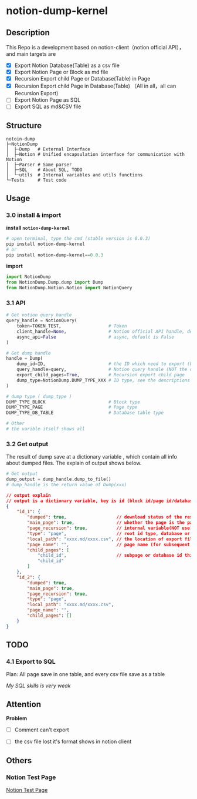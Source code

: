 # notion-dump-kernel

## Description

This Repo is a development based on notion-client（notion official API），and main targets are

- [x] Export Notion Database(Table) as a csv file
- [x] Export Notion Page or Block as md file
- [x] Recursion Export child Page or Database(Table)  in Page
- [x] Recursion Export child Page in Database(Table) （All in all，all can Recursion Export）
- [ ] Export Notion Page as SQL
- [ ] Export  SQL as md&CSV file

## Structure

```shell
notoin-dump
├─NotionDump
│  ├─Dump   # External Interface
│  ├─Notion # Unified encapsulation interface for communication with Notion
│  ├─Parser # Some parser
│  ├─SQL    # About SQL, TODO
│  └─utils  # Internal variables and utils functions
└─Tests 	# Test code
```



## Usage

### 3.0 install & import

**install `notion-dump-kernel`**

```powershell
# open terminal, type the cmd (stable version is 0.0.3)
pip install notion-dump-kernel
# or
pip install notion-dump-kernel==0.0.3
```

**import**

```python
import NotionDump
from NotionDump.Dump.dump import Dump
from NotionDump.Notion.Notion import NotionQuery
```



### 3.1 API

```python
# Get notion query handle
query_handle = NotionQuery(
    token=TOKEN_TEST,                  # Token
    client_handle=None,                # Notion official API handle, default is None(use token is OK)
    async_api=False                    # async, default is False
)

# Get dump handle 
handle = Dump(
    dump_id=ID,                        # the ID which need to export (block, page or database)
    query_handle=query,                # Notion query handle (NOT the offical API handle)
    export_child_pages=True, 		   # Recursion export child page 
    dump_type=NotionDump.DUMP_TYPE_XXX # ID type, see the descriptions below
)

# dump type ( dump_type )
DUMP_TYPE_BLOCK						   # Block type
DUMP_TYPE_PAGE						   # Page type
DUMP_TYPE_DB_TABLE                     # Database table type

# Other
# the varible itself shows all
```



### 3.2 Get output

The result of dump save at a dictionary variable , which contain all info about dumped files. The explain of output shows below.

```python
# Get output
dump_output = dump_handle.dump_to_file()
# dump_handle is the return value of Dump(xxx)
```

```json
// output explain
// output is a dictionary variable, key is id (block id/page id/database id)
{
    "id_1": {
        "dumped": true,			          // download status of the resource specifid by id
        "main_page": true,		          // whether the page is the page specifid by input id (root)
        "page_recursion": true,           // internal variable(NOT use)
        "type": "page",                   // root id type, database or page (page type contain page and block)
        "local_path": "xxxx.md/xxxx.csv", // the location of export file, for subsequent operations
        "page_name": "",                  // page name (for subsequent relocation of page url)
        "child_pages": [
            "child_id",                   // subpage or database id this key_id contain
            "child_id"
        ]
    },
    "id_2": {
        "dumped": true,			          
        "main_page": true,		          
        "page_recursion": true,           
        "type": "page",                   
        "local_path": "xxxx.md/xxxx.csv", 
        "page_name": "",                  
        "child_pages": []
    }
}
```



## TODO

### 4.1 Export to SQL

Plan: All page save in one table, and every csv file save as a table

*My SQL skills is very weak*



## Attention

**Problem**

- [ ] Comment can't export
- [ ] the csv file lost it's format shows in notion client



## Others

### Notion Test Page

[Notion Test Page](https://delta1037.notion.site/Notion-dump-ed0a3b0f57b34712bc6bafcbdb413d50)

